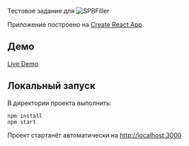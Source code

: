 Тестовое задание для ![SPBFiller](https://hh.ru/employer-logo/2606874.png)

Приложение построено на [Create React App](https://github.com/facebook/create-react-app).

##  Демо
[Live Demo](http://mgornova.github.io/drag-n-drop-test-task)

## Локальный запуск

В директории проекта выполнить:

```
npm install
npm start
```

Проект стартанёт автоматически на [http://localhost:3000](http://localhost:3000)

